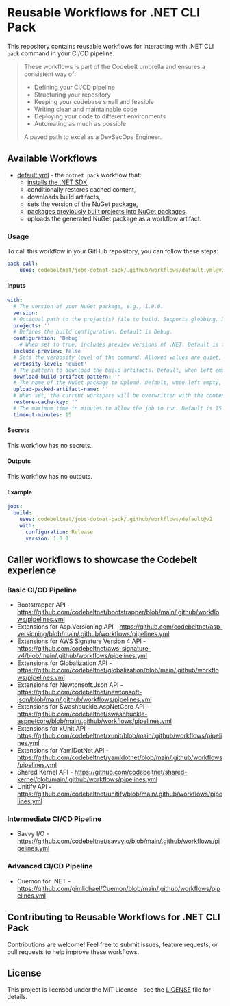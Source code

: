 # Reusable Workflows for .NET CLI Pack

This repository contains reusable workflows for interacting with .NET CLI `pack` command in your CI/CD pipeline.

> These workflows is part of the Codebelt umbrella and ensures a consistent way of: 
> 
> - Defining your CI/CD pipeline 
> - Structuring your repository
> - Keeping your codebase small and feasible
> - Writing clean and maintainable code
> - Deploying your code to different environments
> - Automating as much as possible
>
> A paved path to excel as a DevSecOps Engineer.

## Available Workflows

- [default.yml](.github/workflows/default.yml) - the `dotnet pack` workflow that:
  - [installs the .NET SDK](https://github.com/codebeltnet/install-dotnet),
  - conditionally restores cached content,
  - downloads build artifacts,
  - sets the version of the NuGet package,
  - [packages previously built projects into NuGet packages](https://github.com/codebeltnet/dotnet-pack),
  - uploads the generated NuGet package as a workflow artifact.

### Usage

To call this workflow in your GitHub repository, you can follow these steps:

```yaml
pack-call:
    uses: codebeltnet/jobs-dotnet-pack/.github/workflows/default.yml@v2
```

#### Inputs

```yaml
with:
  # The version of your NuGet package, e.g., 1.0.0.
  version:
  # Optional path to the project(s) file to build. Supports globbing. Default is an empty string.
  projects: ''
  # Defines the build configuration. Default is Debug.
  configuration: 'Debug'
    # When set to true, includes preview versions of .NET. Default is false.
  include-preview: false
  # Sets the verbosity level of the command. Allowed values are quiet, minimal, normal, detailed, and diagnostic. Default is quiet.
  verbosity-level: 'quiet'
  # The pattern to download the build artifacts. Default, when left empty, is 'format('*-{0}', inputs.configuration)'.
  download-build-artifact-pattern: ''
  # The name of the NuGet package to upload. Default, when left empty, is 'format('NuGet-{0}', inputs.configuration)'.
  upload-packed-artifact-name: ''
  # When set, the current workspace will be overwritten with the content of the restore cache. Default is an empty string.
  restore-cache-key: ''
  # The maximum time in minutes to allow the job to run. Default is 15 minutes.
  timeout-minutes: 15
```

#### Secrets

This workflow has no secrets.

#### Outputs

This workflow has no outputs.

#### Example

```yaml
jobs:
  build:
    uses: codebeltnet/jobs-dotnet-pack/.github/workflows/default@v2
    with:
      configuration: Release
      version: 1.0.0
```

## Caller workflows to showcase the Codebelt experience

### Basic CI/CD Pipeline

- Bootstrapper API - https://github.com/codebeltnet/bootstrapper/blob/main/.github/workflows/pipelines.yml
- Extensions for Asp.Versioning API - https://github.com/codebeltnet/asp-versioning/blob/main/.github/workflows/pipelines.yml
- Extensions for AWS Signature Version 4 API - https://github.com/codebeltnet/aws-signature-v4/blob/main/.github/workflows/pipelines.yml
- Extensions for Globalization API - https://github.com/codebeltnet/globalization/blob/main/.github/workflows/pipelines.yml
- Extensions for Newtonsoft.Json API - https://github.com/codebeltnet/newtonsoft-json/blob/main/.github/workflows/pipelines.yml
- Extensions for Swashbuckle.AspNetCore API - https://github.com/codebeltnet/swashbuckle-aspnetcore/blob/main/.github/workflows/pipelines.yml
- Extensions for xUnit API - https://github.com/codebeltnet/xunit/blob/main/.github/workflows/pipelines.yml
- Extensions for YamlDotNet API - https://github.com/codebeltnet/yamldotnet/blob/main/.github/workflows/pipelines.yml
- Shared Kernel API - https://github.com/codebeltnet/shared-kernel/blob/main/.github/workflows/pipelines.yml
- Unitify API - https://github.com/codebeltnet/unitify/blob/main/.github/workflows/pipelines.yml

### Intermediate CI/CD Pipeline

- Savvy I/O - https://github.com/codebeltnet/savvyio/blob/main/.github/workflows/pipelines.yml

### Advanced CI/CD Pipeline

- Cuemon for .NET - https://github.com/gimlichael/Cuemon/blob/main/.github/workflows/pipelines.yml

## Contributing to Reusable Workflows for .NET CLI Pack

Contributions are welcome! 
Feel free to submit issues, feature requests, or pull requests to help improve these workflows.

## License

This project is licensed under the MIT License - see the [LICENSE](LICENSE) file for details.
